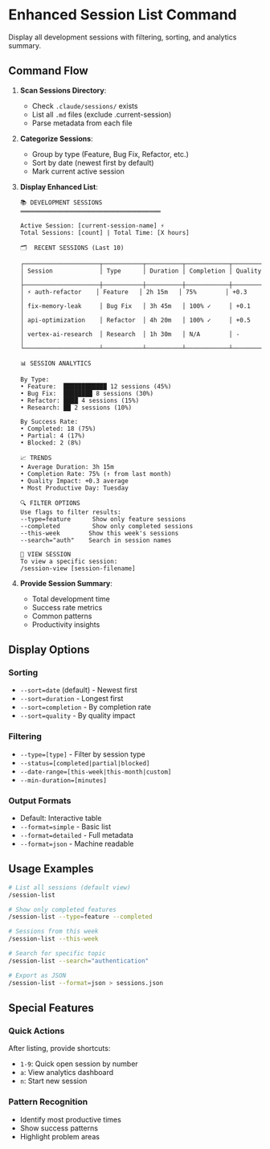 # Enhanced Session List Command

Display all development sessions with filtering, sorting, and analytics summary.

## Command Flow

1. **Scan Sessions Directory**:
   - Check `.claude/sessions/` exists
   - List all `.md` files (exclude .current-session)
   - Parse metadata from each file

2. **Categorize Sessions**:
   - Group by type (Feature, Bug Fix, Refactor, etc.)
   - Sort by date (newest first by default)
   - Mark current active session

3. **Display Enhanced List**:

   ```
   📚 DEVELOPMENT SESSIONS
   ═══════════════════════════════════════
   
   Active Session: [current-session-name] ⚡
   Total Sessions: [count] | Total Time: [X hours]
   
   🗂️  RECENT SESSIONS (Last 10)
   
   ┌─────────────────────┬───────────┬──────────┬────────────┬─────────┐
   │ Session             │ Type      │ Duration │ Completion │ Quality │
   ├─────────────────────┼───────────┼──────────┼────────────┼─────────┤
   │ ⚡ auth-refactor    │ Feature   │ 2h 15m   │ 75%        │ +0.3    │
   │ fix-memory-leak     │ Bug Fix   │ 3h 45m   │ 100% ✓     │ +0.1    │
   │ api-optimization    │ Refactor  │ 4h 20m   │ 100% ✓     │ +0.5    │
   │ vertex-ai-research  │ Research  │ 1h 30m   │ N/A        │ -       │
   └─────────────────────┴───────────┴──────────┴────────────┴─────────┘
   
   📊 SESSION ANALYTICS
   
   By Type:
   • Feature:  ████████████ 12 sessions (45%)
   • Bug Fix:  ████████ 8 sessions (30%)
   • Refactor: ████ 4 sessions (15%)
   • Research: ██ 2 sessions (10%)
   
   By Success Rate:
   • Completed: 18 (75%)
   • Partial: 4 (17%)
   • Blocked: 2 (8%)
   
   📈 TRENDS
   • Average Duration: 3h 15m
   • Completion Rate: 75% (↑ from last month)
   • Quality Impact: +0.3 average
   • Most Productive Day: Tuesday
   
   🔍 FILTER OPTIONS
   Use flags to filter results:
   --type=feature      Show only feature sessions
   --completed         Show only completed sessions
   --this-week        Show this week's sessions
   --search="auth"    Search in session names
   
   📄 VIEW SESSION
   To view a specific session:
   /session-view [session-filename]
   ```

4. **Provide Session Summary**:
   - Total development time
   - Success rate metrics
   - Common patterns
   - Productivity insights

## Display Options

### Sorting
- `--sort=date` (default) - Newest first
- `--sort=duration` - Longest first
- `--sort=completion` - By completion rate
- `--sort=quality` - By quality impact

### Filtering
- `--type=[type]` - Filter by session type
- `--status=[completed|partial|blocked]`
- `--date-range=[this-week|this-month|custom]`
- `--min-duration=[minutes]`

### Output Formats
- Default: Interactive table
- `--format=simple` - Basic list
- `--format=detailed` - Full metadata
- `--format=json` - Machine readable

## Usage Examples

```bash
# List all sessions (default view)
/session-list

# Show only completed features
/session-list --type=feature --completed

# Sessions from this week
/session-list --this-week

# Search for specific topic
/session-list --search="authentication"

# Export as JSON
/session-list --format=json > sessions.json
```

## Special Features

### Quick Actions
After listing, provide shortcuts:
- `1-9`: Quick open session by number
- `a`: View analytics dashboard
- `n`: Start new session

### Pattern Recognition
- Identify most productive times
- Show success patterns
- Highlight problem areas